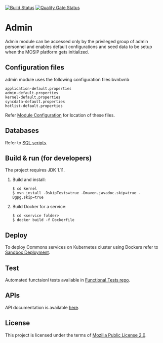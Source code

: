 [![Build Status](https://travis-ci.org/mosip/admin-services.svg)](https://travis-ci.org/mosip/admin-services)  [![Quality Gate Status](https://sonarcloud.io/api/project_badges/measure?project=mosip_admin-services&id=mosip_admin-services&metric=alert_status)](https://sonarcloud.io/dashboard?id=mosip_admin-services)

# Admin
Admin module can be accessed only by the privileged group of admin personnel and enables default configurations and seed data to be setup when the MOSIP platform gets initialized.

## Configuration files
admin module uses the following configuration files:bvnbvnb 
```
application-default.properties
admin-default.properties
kernel-default.properties
syncdata-default.properties
hotlist-default.properties

```
Refer [Module Configuration](https://docs.mosip.io/1.2.0/modules/module-configuration) for location of these files.

## Databases
Refer to [SQL scripts](db_scripts).

## Build & run (for developers)
The project requires JDK 1.11.
1. Build and install:
    ```
    $ cd kernel
    $ mvn install -DskipTests=true -Dmaven.javadoc.skip=true -Dgpg.skip=true
    ```
1. Build Docker for a service:
    ```
    $ cd <service folder>
    $ docker build -f Dockerfile
    ```

## Deploy
To deploy Commons services on Kubernetes cluster using Dockers refer to [Sandbox Deployment](https://docs.mosip.io/1.2.0/deployment/sandbox-deployment).

## Test
Automated functaionl tests available in [Functional Tests repo](https://github.com/mosip/mosip-functional-tests).

## APIs
API documentation is available [here](https://mosip.github.io/documentation/).

## License
This project is licensed under the terms of [Mozilla Public License 2.0](LICENSE).
